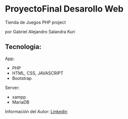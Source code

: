 # ProyectoFinal Desarollo Web

Tienda de Juegos  PHP project

por Gabriel Alejandro Salandra Kuri

## Tecnologia:

App:
- PHP
- HTML, CSS, JAVASCRIPT
- Bootstrap

Server:
- xampp
- MariaDB

Información del Autor:
[Linkedin](https://mx.linkedin.com/in/gabriel-salandra-kuri-04a52b203/es)
